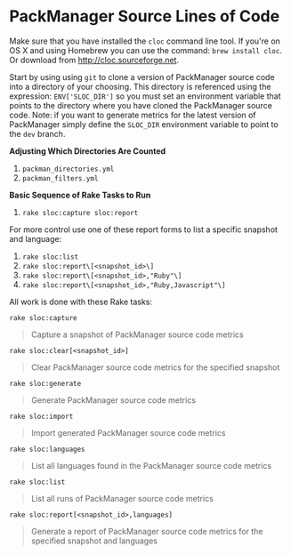 # PackManager Source Lines of Code

Make sure that you have installed the `cloc` command line tool. If you're on OS X and using Homebrew you can use the
command: `brew install cloc`. Or download from http://cloc.sourceforge.net.

Start by using using `git` to clone a version of PackManager source code into a directory of your choosing. This
directory is referenced using the expression: `ENV['SLOC_DIR']` so you must set an environment variable that points
to the directory where you have cloned the PackManager source code. Note: if you want to generate metrics for the
latest version of PackManager simply define the `SLOC_DIR` environment variable to point to the `dev` branch.

**Adjusting Which Directories Are Counted**

1. `packman_directories.yml`
1. `packman_filters.yml`

**Basic Sequence of Rake Tasks to Run**

1. `rake sloc:capture sloc:report`

For more control use one of these report forms to list a specific snapshot and language:

1. `rake sloc:list`
1. `rake sloc:report\[<snapshot_id>\]`
1. `rake sloc:report\[<snapshot_id>,"Ruby"\]`
1. `rake sloc:report\[<snapshot_id>,"Ruby,Javascript"\]`

All work is done with these Rake tasks:

`rake sloc:capture`
> Capture a snapshot of PackManager source code metrics

`rake sloc:clear[<snapshot_id>]`
> Clear PackManager source code metrics for the specified snapshot

`rake sloc:generate`
> Generate PackManager source code metrics

`rake sloc:import`
> Import generated PackManager source code metrics

`rake sloc:languages`
> List all languages found in the PackManager source code metrics

`rake sloc:list`
> List all runs of PackManager source code metrics

`rake sloc:report[<snapshot_id>,languages]`
> Generate a report of PackManager source code metrics for the specified snapshot and languages
